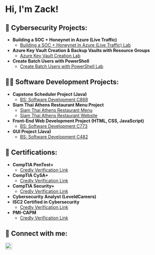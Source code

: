 <h1>Hi, I'm Zack!

<h2>🔐 Cybersecurity Projects:</h2>

- <b>Building a SOC + Honeynet in Azure (Live Traffic)</b>
  - [Building a SOC + Honeynet in Azure (Live Traffic) Lab](https://github.com/zrey1990/cybermasterclass)
- <b>Azure Key Vault Creation & Backup Vaults with Resource Groups</b>
  - [Azure Key Vault Creation Lab](https://github.com/zrey1990/kvwguproject)
- <b>Create Batch Users with PowerShell</b>
  - [Create Batch Users with PowerShell Lab](https://github.com/zrey1990/)

<h2>👨‍💻 Software Development Projects:</h2>

- <b>Capstone Scheduler Project (Java)</b>
  - [BS: Software Development C868](https://github.com/zrey1990/C868CapProject)
- <b>Siam Thai Athens Restaurant Menu Project</b>
  - [Siam Thai Athens Restaurant Menu](https://github.com/zrey1990/SiamThaiAthens)
  - [Siam Thai Athens Restaurant Website](http://siamthaiathens.com)
- <b>Front-End Web Development Project (HTML, CSS, JavaScript)</b>
  - [BS: Software Development C773](https://github.com/zrey1990/C773Project)
- <b>GUI Project (Java)</b>
  - [BS: Software Development C482](https://github.com/zrey1990/C482GUIProject)

<h2>🥷 Certifications:</h2>

- <b>CompTIA PenTest+</b>
  - [Credly Verification Link](https://www.credly.com/badges/afdb70aa-bb1e-4566-a8d8-d6c8fec8782a/public_url)
- <b>CompTIA CySA+</b>
  - [Credly Verification Link](https://www.credly.com/badges/d0e3e845-cada-4a58-8967-50032229bb4e/public_url)
- <b>CompTIA Security+</b>
  - [Credly Verification Link](https://www.credly.com/badges/df37a195-6d1a-4254-9c57-726518511331/public_url)
- <b>Cybersecurity Analyst (LeveldCareers)</b> 
- <b>ISC2 Certified in Cybersecurity</b>
  - [Credly Verification Link](https://www.credly.com/badges/c78ea8f4-677a-448f-989c-0274598dcb5a/public_url)
- <b>PMI-CAPM</b>
  - [Credly Verification Link](https://www.credly.com/badges/1a61c4d7-13c5-41cf-b459-08942932804e/public_url)
    
<h2> 🤳 Connect with me:</h2>

[<img align="left" alt="ZackeryReynolds | LinkedIn" width="22px" src="https://cdn.jsdelivr.net/npm/simple-icons@v3/icons/linkedin.svg" />][linkedin]

[linkedin]: https://www.linkedin.com/in/zackery-reynolds-81a9b2186/

<!--
**joshmadakor1/joshmadakor1** is a ✨ _special_ ✨ repository because its `README.md` (this file) appears on your GitHub profile.

Here are some ideas to get you started:

- 🔭 I’m currently working on ...
- 🌱 I’m currently learning ...
- 👯 I’m looking to collaborate on ...
- 🤔 I’m looking for help with ...
- 💬 Ask me about ...
- 📫 How to reach me: ...
- 😄 Pronouns: ...
- ⚡ Fun fact: ...
-->
